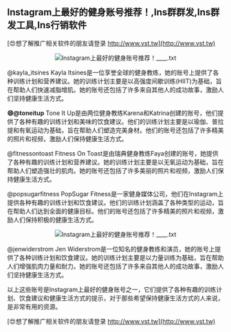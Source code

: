 ## **Instagram上最好的健身账号推荐！,Ins群群发,Ins群发工具,Ins行销软件**

[😍想了解推广相关软件的朋友请登录 http://www.vst.tw](http://www.vst.tw)

 <center><img src="https://vst.tw/MP4/tuiguang/png/0.png" alt="Instagram上最好的健身账号推荐！____.txt"></center>

@kayla_itsines
Kayla Itsines是一位享誉全球的健身教练，她的账号上提供了各种训练计划和营养建议。她的训练计划主要是以高强度间歇训练(HIIT)为基础，旨在帮助人们快速减脂增肌。她的账号还包括了许多来自其他人的成功故事，激励人们坚持健康生活方式。

**😄@toneitup**
Tone It Up是由两位健身教练Karena和Katrina创建的账号，他们提供了各种有趣的训练计划和美味的饮食建议。他们的训练计划主要是以瑜伽、普拉提和有氧运动为基础，旨在帮助人们塑造完美身材。他们的账号还包括了许多精美的照片和视频，激励人们保持健康生活方式。

@fitnessontoast
Fitness On Toast是由瑞典健身教练Faya创建的账号，她提供了各种有趣的训练计划和营养建议。她的训练计划主要是以无氧运动为基础，旨在帮助人们塑造强壮的肌肉。她的账号还包括了许多美丽的照片和视频，激励人们保持健康生活方式。

@popsugarfitness
PopSugar Fitness是一家健身媒体公司，他们在Instagram上提供各种有趣的训练计划和饮食建议。他们的训练计划涵盖了各种类型的运动，旨在帮助人们达到全面的健康目标。他们的账号还包括了许多精美的照片和视频，激励人们保持积极的健康生活方式。

 <center><img src="https://vst.tw/MP4/tuiguang/png/8.png" alt="Instagram上最好的健身账号推荐！____.txt"></center>

@jenwiderstrom
Jen Widerstrom是一位知名的健身教练和演员，她的账号上提供了各种训练计划和饮食建议。她的训练计划主要是以力量训练为基础，旨在帮助人们增强肌肉力量和耐力。她的账号还包括了许多来自其他人的成功故事，激励人们坚持健康生活方式。

以上这些账号是Instagram上最好的健身账号之一，它们提供了各种有趣的训练计划、饮食建议和健康生活方式的提示，对于那些希望保持健康生活方式的人来说，是非常有用的资源。

[😍想了解推广相关软件的朋友请登录 http://www.vst.tw](http://www.vst.tw)



